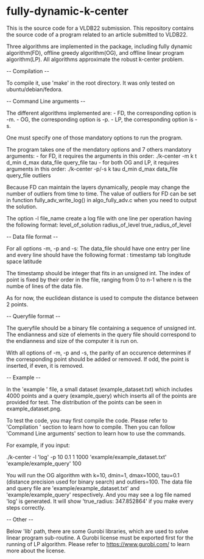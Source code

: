 # fully-dynamic-k-center
This is the source code for a VLDB22 submission.
This repository contains the source code of a program related to an article submitted to VLDB22. 

Three algorithms are implemented in the package, including fully dynamic algorithm(FD), offline greedy algorithm(OG), and offline linear program algorithm(LP). All algorithms approximate the robust k-center problem.

-- Compilation --

To compile it, use 'make' in the root directory.
It was only tested on ubuntu/debian/fedora. 

-- Command Line arguments -- 

The different algorithms implemented are:
    - FD, the corresponding option is -m.
    - OG, the corresponding option is -p.
    - LP, the corresponding option is -s.

One must specify one of those mandatory options to run the program.

The program takes one of the mendatory options and 7 others mandatory arguments:
    - for FD, it requires the arguments in this order:
      	  ./k-center -m k t d_min d_max data_file query_file tau
    - for both OG and LP, it requires arguments in this order:
      	  ./k-center -p/-s k tau d_min d_max data_file query_file outliers

Because FD can maintain the layers dynamically, people may change the number of outliers from time to time. The value of outliers for FD can be set in function fully_adv_write_log() in algo_fully_adv.c when you need to output the solution.

The option -l file_name create a log file with one line per operation having the following format:
level_of_solution radius_of_level true_radius_of_level

-- Data file format -- 

For all options -m, -p and -s:
The data_file should have one entry per line and every line should have the following format :
timestamp tab longitude space latitude

The timestamp should be integer that fits in an unsigned int.
The index of point is fixed by their order in the file, ranging from 0 to n-1 where n is the numbe of lines of the data file.

As for now, the euclidean distance is used to compute the distance between 2 points.

-- Queryfile format -- 

The queryfile should be a binary file containing a sequence of unsigned int. The endianness and size of elements in the query file should correspond to the endianness and size of the computer it is run on. 

With all options of -m, -p and -s, the parity of an occurence determines if the corresponding point should be added or removed. If odd, the point is inserted, if even, it is removed.

-- Example --

In the 'example ' file, a small dataset (example_dataset.txt) which includes 4000 points and a query (example_query) which inserts all of the points are provided for test. The distribution of the points can be seen in example_dataset.png.

To test the code, you may first compile the code. Please refer to  'Compilation ' section to learn how to compile. Then you can follow 'Command Line arguments' section to learn how to use the commands.

For example, if you input:

./k-center -l 'log' -p 10 0.1 1 1000 'example/example_dataset.txt' 'example/example_query' 100

You will run the OG algorithm with k=10, dmin=1, dmax=1000, tau=0.1 (distance precision used for binary search) and outliers=100. The data file and query file are 'example/example_dataset.txt' and 'example/example_query' respectively. And you may see a log file named 'log' is generated.
It will show 'true_radius: 347.852864' if you make every steps correctly.

-- Other -- 

Below 'lib' path, there are some Gurobi libraries, which are used to solve linear program sub-routine. A Gurobi license must be exported first for the running of LP algorithm. Please refer to https://www.gurobi.com/ to learn more about the license.
